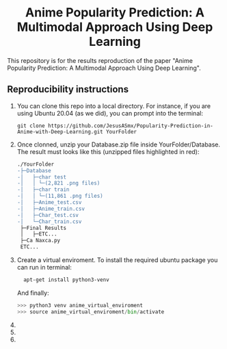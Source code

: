 # <center> Anime Popularity Prediction: A Multimodal Approach Using Deep Learning </center>

This repository is for the results reproduction of the paper "Anime Popularity Prediction: A Multimodal Approach Using Deep Learning".


## Reproducibility instructions

<ol>
  <li>
    You can clone this repo into a local directory. For instance, if you are using Ubuntu 20.04 (as we did), you can prompt into the terminal:
    
```
git clone https://github.com/JesusASmx/Popularity-Prediction-in-Anime-with-Deep-Learning.git YourFolder
```
  </li>
  <li>
    Once clonned, unzip your Database.zip file inside YourFolder/Database. The result must looks like this (unzipped files highlighted in red):

```diff
./YourFolder
-├─Database
-│   ├─char test
-│   │ └─(2,821 .png files)
-│   ├─char train
-│   │ └─(11,861 .png files)
-│   ├─Anime_test.csv
-│   ├─Anime_train.csv
-│   ├─Char_test.csv
-│   └─Char_train.csv
 ├─Final Results
 │   ├─ETC...
 ├─Ca Naxca.py
 ETC...
```
  </li>
  <li>
    Create a virtual enviroment. To install the required ubuntu package you can run in terminal:

```bash
  apt-get install python3-venv
```

And finally:

```python
>>> python3 venv anime_virtual_enviroment
>>> source anime_virtual_enviroment/bin/activate
```

  </li>
  <li>
    
  </li>
  <li>
    
  </li>
  <li>
    
  </li>
</ol>
